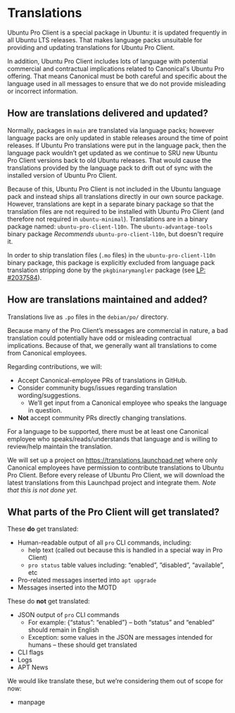 # Translations

Ubuntu Pro Client is a special package in Ubuntu: it is updated frequently in all Ubuntu LTS releases.
That makes language packs unsuitable for providing and updating translations for Ubuntu Pro Client.

In addition, Ubuntu Pro Client includes lots of language with potential commercial and contractual
implications related to Canonical's Ubuntu Pro offering. That means Canonical must be both careful and
specific about the language used in all messages to ensure that we do not provide misleading or
incorrect information.

## How are translations delivered and updated?

Normally, packages in `main` are translated via language packs; however language packs are only updated
in stable releases around the time of point releases. If Ubuntu Pro translations were put in the language pack,
then the language pack wouldn’t get updated as we continue to SRU new Ubuntu Pro Client versions back to
old Ubuntu releases. That would cause the translations provided by the language pack to drift out of sync with
the installed version of Ubuntu Pro Client.

Because of this, Ubuntu Pro Client is not included in the Ubuntu language pack and instead ships all translations
directly in our own source package. However, translations are kept in a separate binary package so that the translation
files are not required to be installed with Ubuntu Pro Client (and therefore not required in `ubuntu-minimal`).
Translations are in a binary package named: `ubuntu-pro-client-l10n`. The `ubuntu-advantage-tools` binary package
_Recommends_ `ubuntu-pro-client-l10n`, but doesn't require it.

In order to ship translation files (`.mo` files) in the `ubuntu-pro-client-l10n` binary package, this package is
explicitly excluded from language pack translation stripping done by the `pkgbinarymangler` package
(see [LP: #2037584](https://bugs.launchpad.net/ubuntu/+source/pkgbinarymangler/+bug/2037584)).

## How are translations maintained and added?

Translations live as `.po` files in the `debian/po/` directory.

Because many of the Pro Client’s messages are commercial in nature, a bad translation could potentially have odd or
misleading contractual implications. Because of that, we generally want all translations to come from Canonical employees.

Regarding contributions, we will:
- Accept Canonical-employee PRs of translations in GitHub.
- Consider community bugs/issues regarding translation wording/suggestions.
  - We’ll get input from a Canonical employee who speaks the language in question.
- **Not** accept community PRs directly changing translations.

For a language to be supported, there must be at least one Canonical employee who speaks/reads/understands that language and is willing to review/help maintain the translation.

We will set up a project on https://translations.launchpad.net where only Canonical employees have permission to contribute
translations to Ubuntu Pro Client. Before every release of Ubuntu Pro Client, we will download the latest translations
from this Launchpad project and integrate them. *Note that this is not done yet.*

## What parts of the Pro Client will get translated?

These **do** get translated:
- Human-readable output of all `pro` CLI commands, including:
    - help text (called out because this is handled in a special way in Pro Client)
    - `pro status` table values including: “enabled”, ”disabled”, “available”, etc
- Pro-related messages inserted into `apt upgrade`
- Messages inserted into the MOTD

These do **not** get translated:
- JSON output of `pro` CLI commands
  - For example: {“status”: “enabled”} – both “status” and “enabled” should remain in English
  - Exception: some values in the JSON are messages intended for humans – these should get translated
- CLI flags
- Logs
- APT News

We would like translate these, but we’re considering them out of scope for now:
- manpage
